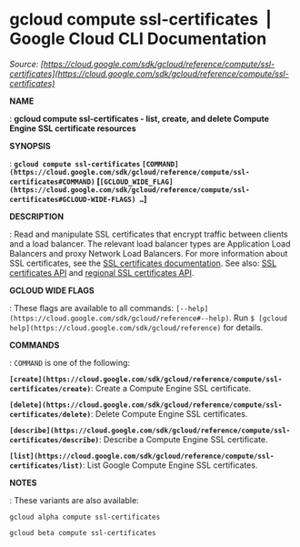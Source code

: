 # gcloud compute ssl-certificates  |  Google Cloud CLI Documentation

*Source: [https://cloud.google.com/sdk/gcloud/reference/compute/ssl-certificates](https://cloud.google.com/sdk/gcloud/reference/compute/ssl-certificates)*

**NAME**

: **gcloud compute ssl-certificates - list, create, and delete Compute Engine SSL certificate resources**

**SYNOPSIS**

: **`gcloud compute ssl-certificates` `[COMMAND](https://cloud.google.com/sdk/gcloud/reference/compute/ssl-certificates#COMMAND)` [`[GCLOUD_WIDE_FLAG](https://cloud.google.com/sdk/gcloud/reference/compute/ssl-certificates#GCLOUD-WIDE-FLAGS) …`]**

**DESCRIPTION**

: Read and manipulate SSL certificates that encrypt traffic between clients and a
load balancer. The relevant load balancer types are Application Load Balancers
and proxy Network Load Balancers.
For more information about SSL certificates, see the [SSL
certificates documentation](https://cloud.google.com/load-balancing/docs/ssl-certificates).
See also: [SSL
certificates API](https://cloud.google.com/compute/docs/reference/rest/v1/sslCertificates) and [regional
SSL certificates API](https://cloud.google.com/compute/docs/reference/rest/v1/regionSslCertificates).

**GCLOUD WIDE FLAGS**

: These flags are available to all commands: `[--help](https://cloud.google.com/sdk/gcloud/reference#--help)`.
Run `$ [gcloud help](https://cloud.google.com/sdk/gcloud/reference)` for details.

**COMMANDS**

: ``COMMAND`` is one of the following:

**`[create](https://cloud.google.com/sdk/gcloud/reference/compute/ssl-certificates/create)`**:
Create a Compute Engine SSL certificate.

**`[delete](https://cloud.google.com/sdk/gcloud/reference/compute/ssl-certificates/delete)`**:
Delete Compute Engine SSL certificates.

**`[describe](https://cloud.google.com/sdk/gcloud/reference/compute/ssl-certificates/describe)`**:
Describe a Compute Engine SSL certificate.

**`[list](https://cloud.google.com/sdk/gcloud/reference/compute/ssl-certificates/list)`**:
List Google Compute Engine SSL certificates.

**NOTES**

: These variants are also available:

```
gcloud alpha compute ssl-certificates
```

```
gcloud beta compute ssl-certificates
```